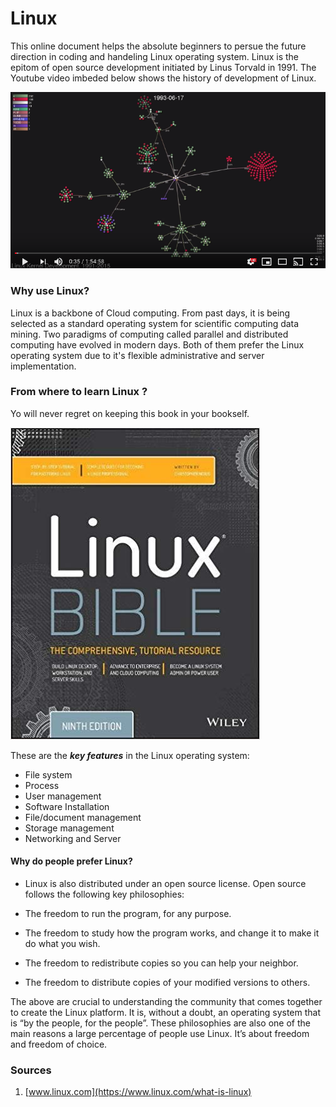 

# Linux 


This online document helps the absolute beginners to persue the future direction in coding and handeling Linux operating system. Linux is the epitom of open source development initiated by Linus Torvald in 1991. The Youtube video imbeded below shows the history of development of Linux.

[![install linux](img/history.png)](https://www.youtube.com/watch?v=5iFnzr73XXk)

        
### Why use Linux?

Linux is a backbone of  Cloud computing. From past days, it is being selected as a standard operating system for scientific computing data mining. Two paradigms of computing called parallel and distributed computing have evolved in modern days. Both of them prefer the Linux operating system due to it's flexible administrative and server implementation. 

### From where to learn Linux ? 

Yo will never regret on keeping this book in your bookself.

![Linux Bible](img/book.jpg)


These are the ***key features*** in the Linux operating system:

 - File system
 - Process
 - User management
 - Software Installation
 - File/document management
 - Storage management 
 - Networking and Server

#### Why do people prefer Linux? 

- Linux is also distributed under an open source license. Open source follows the following key philosophies:

- The freedom to run the program, for any purpose.

- The freedom to study how the program works, and change it to make it do what you wish.

- The freedom to redistribute copies so you can help your neighbor.

- The freedom to distribute copies of your modified versions to others.

The above are crucial to understanding the community that comes together to create the Linux platform. It is, without a doubt, an operating system that is “by the people, for the people”. These philosophies are also one of the main reasons a large percentage of people use Linux. It’s about freedom and freedom of choice.

### Sources
1. [www.linux.com](https://www.linux.com/what-is-linux)

 
